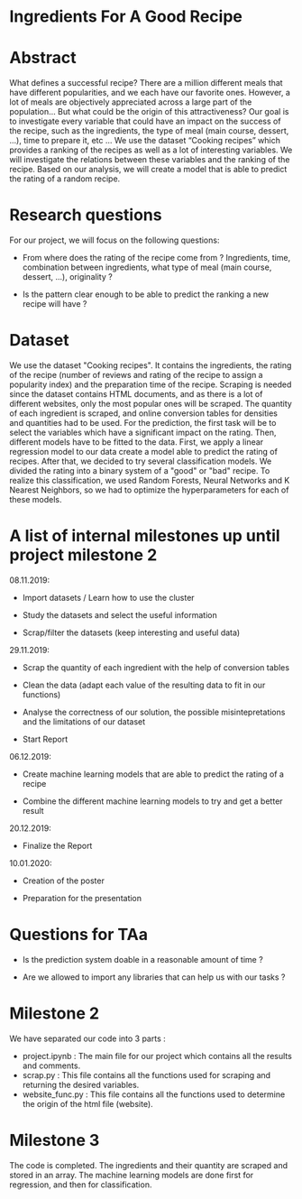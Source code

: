 # Ingredients For A Good Recipe

# Abstract

What defines a successful recipe? There are a million different meals that have different popularities, and we each have our favorite ones. However, a lot of meals are objectively appreciated across a large part of the population… But what could be the origin of this attractiveness? Our goal is to investigate every variable that could have an impact on the success of the recipe, such as the ingredients, the type of meal (main course, dessert, …), time to prepare it, etc … We use the dataset “Cooking recipes” which provides a ranking of the recipes as well as a lot of interesting variables. We will investigate the relations between these variables and the ranking of the recipe. Based on our analysis, we will create a model that is able to predict the rating of a random recipe. 



# Research questions

For our project, we will focus on the following questions:

- From where does the rating of the recipe come from ? Ingredients, time, combination between ingredients, what type of meal (main course, dessert, ...), originality ?

- Is the pattern clear enough to be able to predict the ranking a new recipe will have ? 





# Dataset

We use the dataset "Cooking recipes". It contains the ingredients, the rating of the recipe (number of reviews and rating of the recipe to assign a popularity index) and the preparation time of the recipe. Scraping is needed since the dataset contains HTML documents, and as there is a lot of different websites, only the most popular ones will be scraped. The quantity of each ingredient is scraped, and online conversion tables for densities and quantities had to be used. For the prediction, the first task will be to select the variables which have a significant impact on the rating. Then, different models have to be fitted to the data. First, we apply a linear regression model to our data create a model able to predict the rating of recipes. After that, we decided to try several classification models. We divided the rating into a binary system of a "good" or "bad" recipe. To realize this classification, we used Random Forests, Neural Networks and K Nearest Neighbors, so we had to optimize the hyperparameters for each of these models. 




# A list of internal milestones up until project milestone 2

08.11.2019: 

- Import datasets / Learn how to use the cluster

- Study the datasets and select the useful information

- Scrap/filter the datasets (keep interesting and useful data)

29.11.2019:

- Scrap the quantity of each ingredient with the help of conversion tables

- Clean the data (adapt each value of the resulting data to fit in our functions)

- Analyse the correctness of our solution, the possible misintepretations and the limitations of our dataset

- Start Report

06.12.2019: 

- Create machine learning models that are able to predict the rating of a recipe

- Combine the different machine learning models to try and get a better result

20.12.2019:

- Finalize the Report

10.01.2020:

- Creation of the poster

- Preparation for the presentation


# Questions for TAa

- Is the prediction system doable in a reasonable amount of time ? 

- Are we allowed to import any libraries that can help us with our tasks ?

# Milestone 2
We have separated our code into 3 parts :
- project.ipynb : The main file for our project which contains all the results and comments.
- scrap.py : This file contains all the functions used for scraping and returning the desired variables.
- website_func.py : This file contains all the functions used to determine the origin of the html file (website).



# Milestone 3

The code is completed. The ingredients and their quantity are scraped and stored in an array.
The machine learning models are done first for regression, and then for classification.

